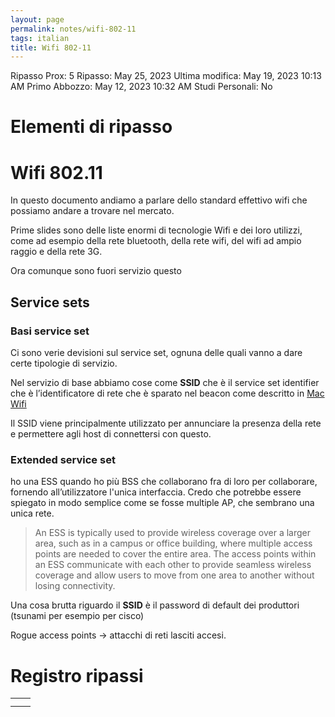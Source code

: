 ```yaml
---
layout: page
permalink: notes/wifi-802-11
tags: italian
title: Wifi 802-11
---
```


Ripasso Prox: 5
Ripasso: May 25, 2023
Ultima modifica: May 19, 2023 10:13 AM
Primo Abbozzo: May 12, 2023 10:32 AM
Studi Personali: No

# Elementi di ripasso

# Wifi 802.11

In questo documento andiamo a parlare dello standard effettivo wifi che possiamo andare a trovare nel mercato.

Prime slides sono delle liste enormi di tecnologie Wifi e dei loro utilizzi, come ad esempio della rete bluetooth, della rete wifi, del wifi ad ampio raggio e della rete 3G.

Ora comunque sono fuori servizio questo

## Service sets

### Basi service set

Ci sono verie devisioni sul service set, ognuna delle quali  vanno a dare certe tipologie di servizio.

Nel servizio di base abbiamo cose come **SSID** che è il service set identifier che è l’identificatore di rete che è sparato nel beacon come descritto in [Mac Wifi](/notes/mac-wifi)

Il SSID viene principalmente utilizzato per annunciare la presenza della rete e permettere agli host di connettersi con questo.

### Extended service set

ho una ESS quando ho più BSS che collaborano fra di loro per collaborare, fornendo all’utilizzatore l'unica interfaccia. Credo che potrebbe essere spiegato in modo semplice come se fosse multiple AP, che sembrano una unica rete.

> An ESS is typically used to provide wireless coverage over a larger area, such as in a campus or office building, where multiple access points are needed to cover the entire area. The access points within an ESS communicate with each other to provide seamless wireless coverage and allow users to move from one area to another without losing connectivity.
>

Una cosa brutta riguardo il **SSID** è il password di default dei produttori (tsunami per esempio per cisco)

Rogue access points → attacchi di reti lasciti accesi.

# Registro ripassi

|  |  |
| --- | --- |
|  |  |
|  |  |